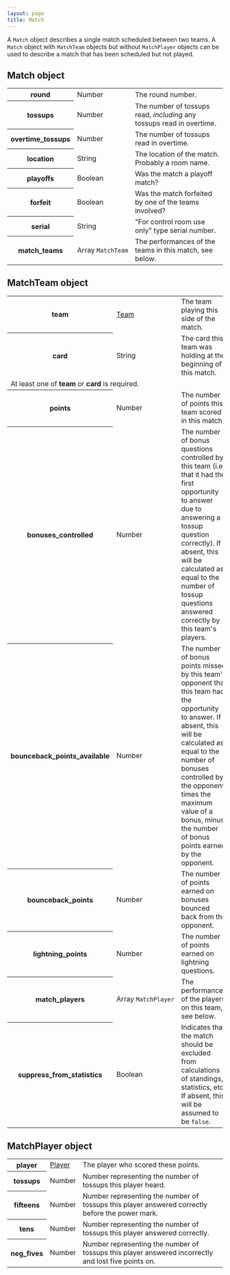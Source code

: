 ```yaml
---
layout: page
title: Match
---
```

A `Match` object describes a single match scheduled between two teams. A `Match` object with `MatchTeam` objects but without `MatchPlayer` objects can be used to describe a match that has been scheduled but not played.

## Match object

<table class="fields"><tbody>
  <tr class="required">
    <th>round</th>
    <td class="type">Number</td>
    <td>The round number.</td>
  </tr>
  <tr class="required">
    <th>tossups</th>
    <td class="type">Number</td>
    <td>The number of tossups read, <em>including</em> any tossups read in overtime.</td>
  </tr>
  <tr class="optional">
    <th>overtime_tossups</th>
    <td class="type">Number</td>
    <td>The number of tossups read in overtime.</td>
  </tr>
  <tr class="optional">
    <th>location</th>
    <td class="type">String</td>
    <td>The location of the match. Probably a room name.</td>
  </tr>
  <tr class="optional">
    <th>playoffs</th>
    <td class="type">Boolean</td>
    <td>Was the match a playoff match?</td>
  </tr>
  <tr class="optional">
    <th>forfeit</th>
    <td class="type">Boolean</td>
    <td>Was the match forfeited by one of the teams involved?</td>
  </tr>
  <tr class="optional">
    <th>serial</th>
    <td class="type">String</td>
    <td>"For control room use only" type serial number.</td>
  </tr>
  <tr class="required">
    <th>match_teams</th>
    <td class="type"><nobr>Array <code>MatchTeam</code></nobr></td>
    <td>The performances of the teams in this match, see below.</td>
  </tr>
</tbody></table>

## MatchTeam object

<table class="fields"><tbody>
  <tr class="optional">
    <th>team</th>
    <td class="type"><a href="{{ site.baseurl }}/team">Team</a></td>
    <td>The team playing this side of the match.</td>
  </tr>
  <tr class="optional">
    <th>card</th>
    <td class="type">String</td>
    <td>The card this team was holding at the beginning of this match.</td>
  </tr>
  <tr class="required annotation">
    <td colspan="3">At least one of <b>team</b> or <b>card</b> is required.</td>
  </tr>
  <tr class="optional">
    <th>points</th>
    <td class="type">Number</td>
    <td>The number of points this team scored in this match.</td>
  </tr>
  <tr class="optional">
    <th>bonuses_controlled</th>
    <td class="type">Number</td>
    <td>The number of bonus questions controlled by this team (i.e., that it had the first opportunity to answer due to answering a tossup question correctly). If absent, this will be calculated as equal to the number of tossup questions answered correctly by this team's players.</td>
  </tr>
  <tr class="optional">
    <th>bounceback_points_available</th>
    <td class="type">Number</td>
    <td>The number of bonus points missed by this team's opponent that this team had the opportunity to answer. If absent, this will be calculated as equal to the number of bonuses controlled by the opponent times the maximum value of a bonus, minus the number of bonus points earned by the opponent.</td>
  </tr>
  <tr class="optional">
    <th>bounceback_points</th>
    <td class="type">Number</td>
    <td>The number of points earned on bonuses bounced back from the opponent.</td>
  </tr>
  <tr class="optional">
    <th>lightning_points</th>
    <td class="type">Number</td>
    <td>The number of points earned on lightning questions.</td>
  </tr>
  <tr class="optional">
    <th>match_players</th>
    <td class="type"><nobr>Array <code>MatchPlayer</code></nobr></td>
    <td>The performances of the players on this team, see below.</td>
  </tr>
  <tr class="optional">
    <th>suppress_from_statistics</th>
    <td class="type">Boolean</td>
    <td>Indicates that the match should be excluded from calculations of standings, statistics, etc. If absent, this will be assumed to be <code>false</code>.</td>
  </tr>
</tbody></table>

## MatchPlayer object

<table class="fields"><tbody>
  <tr class="required">
    <th>player</th>
    <td class="type"><a href="{{ site.baseurl }}/player">Player</a></td>
    <td>The player who scored these points.</td>
  </tr>
  <tr class="required">
    <th>tossups</th>
    <td class="type">Number</td>
    <td>Number representing the number of tossups this player heard.</td>
  </tr>
  <tr class="required">
    <th>fifteens</th>
    <td class="type">Number</td>
    <td>Number representing the number of tossups this player answered correctly before the power mark.</td>
  </tr>
  <tr class="required">
    <th>tens</th>
    <td class="type">Number</td>
    <td>Number representing the number of tossups this player answered correctly.</td>
  </tr>
  <tr class="required">
    <th>neg_fives</th>
    <td class="type">Number</td>
    <td>Number representing the number of tossups this player answered incorrectly and lost five points on.</td>
  </tr>
</tbody></table>
